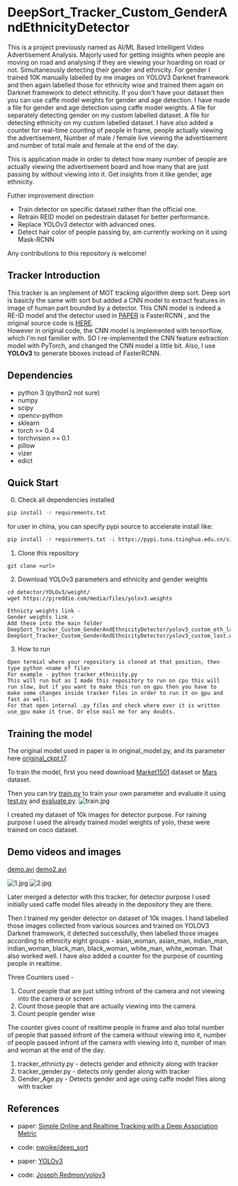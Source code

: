 # DeepSort_Tracker_Custom_GenderAndEthnicityDetector
This is a project previously named as AI/ML Based Intelligent Video Advertisement Analysis. Majorly used for getting insights when people are moving on road and analysing if they are viewing your hoarding on road or not. Simultaneously detecting their gender and ethnicity. For gender I trained 10K manually labelled by me images on YOLOV3 Darknet framework and then again labelled those for ethnicity wise and trained them again on Darknet framework to detect ethnicity. If you don't have your dataset then you can use caffe  model weights for gender and age detection. I have made a file for gender and age detection using caffe model weights. A file for separately detecting gender on my custom labelled dataset. A file for detecting ethnicity on my custom labelled dataset. I have also added a counter for real-time counting of people in frame, people actually viewing the advertisement, Number of male / female live viewing the advertisement and number of total male and female at the end of the day.


This is application made in order to detect how many number of people are actually viewing the advertisement board and how many that are just passing by without viewing into it. Get insights from it like gender, age ethnicity.

Futher improvement direction  
- Train detector on specific dataset rather than the official one.
- Retrain REID model on pedestrain dataset for better performance.
- Replace YOLOv3 detector with advanced ones.
- Detect hair color of people passing by, am currently working on it using Mask-RCNN

Any contributions to this repository is welcome!


## Tracker Introduction
This tracker is an implement of MOT tracking algorithm deep sort. Deep sort is basicly the same with sort but added a CNN model to extract features in image of human part bounded by a detector. This CNN model is indeed a RE-ID model and the detector used in [PAPER](https://arxiv.org/abs/1703.07402) is FasterRCNN , and the original source code is [HERE](https://github.com/nwojke/deep_sort).  
However in original code, the CNN model is implemented with tensorflow, which I'm not familier with. SO I re-implemented the CNN feature extraction model with PyTorch, and changed the CNN model a little bit. Also, I use **YOLOv3** to generate bboxes instead of FasterRCNN.

## Dependencies
- python 3 (python2 not sure)
- numpy
- scipy
- opencv-python
- sklearn
- torch >= 0.4
- torchvision >= 0.1
- pillow
- vizer
- edict

## Quick Start
0. Check all dependencies installed
```bash
pip install -r requirements.txt
```
for user in china, you can specify pypi source to accelerate install like:
```bash
pip install -r requirements.txt -i https://pypi.tuna.tsinghua.edu.cn/simple 
```

1. Clone this repository
```
git clone <url>
```

2. Download YOLOv3 parameters and ethnicity and gender weights

```
cd detector/YOLOv3/weight/
wget https://pjreddie.com/media/files/yolov3.weights

Ethnicty weights link - 
Gender weights link - 
Add these into the main folder 
DeepSort_Tracker_Custom_GenderAndEthnicityDetector/yolov3_custom_eth_last.weights
DeepSort_Tracker_Custom_GenderAndEthnicityDetector/yolov3_custom_last.weights
```
3. How to run 

```
Open termial where your repository is cloned at that position, then type python <name of file>
For example - python tracker_ethnicity.py
This will run but as I made this repository to run on cpu this will run slow, but if you want to make this run on gpu then you have to make some changes inside tracker files in order to run it on gpu and fast as well. 
For that open internal .py files and check where ever it is written use_gpu make it true. Or else mail me for any doubts.
```

## Training the model
The original model used in paper is in original_model.py, and its parameter here [original_ckpt.t7](https://drive.google.com/drive/folders/1xhG0kRH1EX5B9_Iz8gQJb7UNnn_riXi6).  

To train the model, first you need download [Market1501](http://www.liangzheng.org/Project/project_reid.html) dataset or [Mars](http://www.liangzheng.com.cn/Project/project_mars.html) dataset.  

Then you can try [train.py](deep_sort/deep/train.py) to train your own parameter and evaluate it using [test.py](deep_sort/deep/test.py) and [evaluate.py](deep_sort/deep/evalute.py).
![train.jpg](deep_sort/deep/train.jpg)

I created my dataset of 10k images for detector purpose. For raining purpose I used the already trained model weights of yolo, these were trained on coco dataset.

## Demo videos and images
[demo.avi](https://drive.google.com/drive/folders/1xhG0kRH1EX5B9_Iz8gQJb7UNnn_riXi6)
[demo2.avi](https://drive.google.com/drive/folders/1xhG0kRH1EX5B9_Iz8gQJb7UNnn_riXi6)

![1.jpg](demo/1.jpg)
![2.jpg](demo/2.jpg)

Later merged a detector with this tracker, for detector purpose I used initially used caffe model files already in the depository they are there.

Then I trained my gender detector on dataset of 10k images. I hand labelled those images collected from various sources and trained on YOLOV3 Darknet framework, it detected successfully, then labelled those images according to ethnicity eight groups - asian_woman, asian_man, indian_man, indian_woman, black_man, black_woman, white_man, white_woman. That also worked well. I have also added a counter for the purpose of counting people in realtime. 

Three Counters used -
1) Count people that are just sitting infront of the camera and not viewing into the camera or screen 
2) Count those people that are actually viewing into the camera
3) Count people gender wise

The counter gives count of realtime people in frame and also total number of people that passed infront of the camera without viewing into it,  number of people passed infront of the camera with viewing into it, number of man and woman at the end of the day. 

1) tracker_ethnicty.py - detects gender and ethnicity along with tracker
2) tracker_gender.py - detects only gender along with tracker
3) Gender_Age.py - Detects gender and age using caffe model files along with tracker

## References
- paper: [Simple Online and Realtime Tracking with a Deep Association Metric](https://arxiv.org/abs/1703.07402)

- code: [nwojke/deep_sort](https://github.com/nwojke/deep_sort)

- paper: [YOLOv3](https://pjreddie.com/media/files/papers/YOLOv3.pdf)

- code: [Joseph Redmon/yolov3](https://pjreddie.com/darknet/yolo/)
